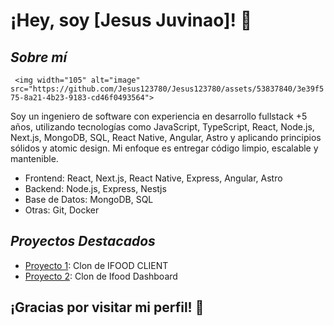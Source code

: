 # ¡Hey, soy [Jesus Juvinao]! 👋

## *Sobre mí*
``` <img width="105" alt="image" src="https://github.com/Jesus123780/Jesus123780/assets/53837840/3e39f575-8a21-4b23-9183-cd46f0493564">```

Soy un ingeniero de software con experiencia en desarrollo fullstack +5 años,  utilizando tecnologías como JavaScript, TypeScript, React, Node.js, Next.js, MongoDB, SQL, React Native, Angular, Astro y aplicando principios sólidos y atomic design. Mi enfoque es entregar código limpio, escalable y mantenible.

- Frontend: React, Next.js, React Native, Express, Angular, Astro  
- Backend: Node.js, Express, Nestjs
- Base de Datos: MongoDB, SQL
- Otras: Git, Docker

## *Proyectos Destacados*

- [Proyecto 1]([enlace-al-proyecto-1](https://eatsy-client.vercel.app/)): Clon de IFOOD CLIENT
- [Proyecto 2](https://app-foodi-store.vercel.app/): Clon de Ifood Dashboard

## ¡Gracias por visitar mi perfil! 🚀
